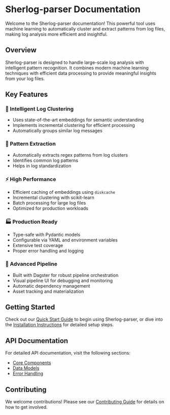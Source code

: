 # Sherlog-parser Documentation

Welcome to the Sherlog-parser documentation! This powerful tool uses machine learning to automatically cluster and extract patterns from log files, making log analysis more efficient and insightful.

## Overview

Sherlog-parser is designed to handle large-scale log analysis with intelligent pattern recognition. It combines modern machine learning techniques with efficient data processing to provide meaningful insights from your log files.

## Key Features

### 🧠 Intelligent Log Clustering
- Uses state-of-the-art embeddings for semantic understanding
- Implements incremental clustering for efficient processing
- Automatically groups similar log messages

### 🎯 Pattern Extraction
- Automatically extracts regex patterns from log clusters
- Identifies common log patterns
- Helps in log standardization

### ⚡ High Performance
- Efficient caching of embeddings using `diskcache`
- Incremental clustering with scikit-learn
- Batch processing for large log files
- Optimized for production workloads

### 🏭 Production Ready
- Type-safe with Pydantic models
- Configurable via YAML and environment variables
- Extensive test coverage
- Proper error handling and logging

### 🔄 Advanced Pipeline
- Built with Dagster for robust pipeline orchestration
- Visual pipeline UI for debugging and monitoring
- Automatic dependency management
- Asset tracking and materialization

## Getting Started

Check out our [Quick Start Guide](user-guide/quickstart.md) to begin using Sherlog-parser, or dive into the [Installation Instructions](user-guide/installation.md) for detailed setup steps.

## API Documentation

For detailed API documentation, visit the following sections:

- [Core Components](api/core/pipeline.md)
- [Data Models](api/models/data.md)
- [Error Handling](api/core/errors.md)

## Contributing

We welcome contributions! Please see our [Contributing Guide](development/contributing.md) for details on how to get involved. 